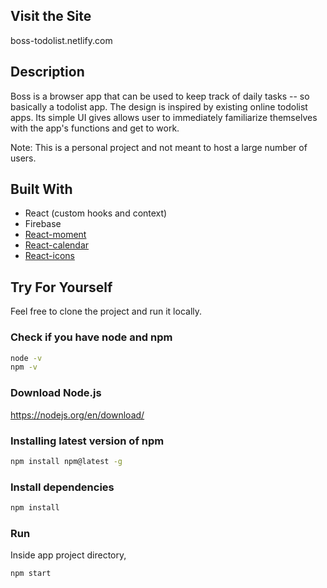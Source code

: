 ## Visit the Site

boss-todolist.netlify.com

## Description

Boss is a browser app that can be used to keep track of daily tasks -- so basically a todolist app. The design is inspired by existing online todolist apps. Its simple UI gives allows user to immediately familiarize themselves with the app's functions and get to work.

Note: This is a personal project and not meant to host a large number of users.

## Built With

* React (custom hooks and context)
* Firebase 
* [React-moment](https://www.npmjs.com/package/react-moment)
* [React-calendar](https://www.npmjs.com/package/react-calendar)
* [React-icons](https://react-icons.netlify.com/#/)

## Try For Yourself

Feel free to clone the project and run it locally.

### Check if you have node and npm

```sh
node -v
npm -v
```

### Download Node.js

https://nodejs.org/en/download/

### Installing latest version of npm

```sh
npm install npm@latest -g
```

### Install dependencies

```sh
npm install
```

### Run

Inside app project directory,

```sh
npm start
```






